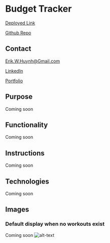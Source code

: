 # Budget Tracker

[Deployed Link](https://vast-ocean-55678.herokuapp.com/)

[Github Repo](https://github.com/E-Huynh/budget-tracker)

## Contact

Erik.W.Huynh@Gmail.com

[LinkedIn](https://www.linkedin.com/in/erik-huynh-228321196/)

[Portfolio](https://e-huynh.github.io/portfolio-gram/)
## Purpose

Coming soon

## Functionality

Coming soon
        
## Instructions

Coming soon

## Technologies
Coming soon

## Images
### Default display when no workouts exist
Coming soon
![alt-text]()
